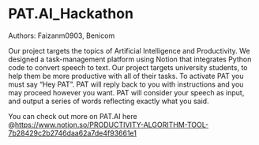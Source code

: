 # PAT.AI_Hackathon
Authors: Faizanm0903, Benicom 

Our project targets the topics of Artificial Intelligence and Productivity. We designed a task-management platform using Notion that integrates Python code to convert speech to text. Our project targets university students, to help them be more productive with all of their tasks. To activate PAT you must say “Hey PAT”. PAT will reply back to you with instructions and you may proceed however you want. PAT will consider your speech as input, and output a series of words reflecting exactly what you said. 

You can check out more on PAT.AI here @https://www.notion.so/PRODUCTIVITY-ALGORITHM-TOOL-7b28429c2b2746daa62a7de4f93661e1 

